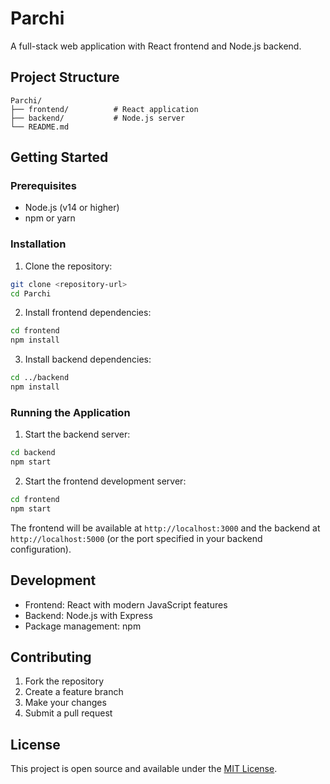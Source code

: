 # Parchi

A full-stack web application with React frontend and Node.js backend.

## Project Structure

```
Parchi/
├── frontend/          # React application
├── backend/           # Node.js server
└── README.md
```

## Getting Started

### Prerequisites

- Node.js (v14 or higher)
- npm or yarn

### Installation

1. Clone the repository:
```bash
git clone <repository-url>
cd Parchi
```

2. Install frontend dependencies:
```bash
cd frontend
npm install
```

3. Install backend dependencies:
```bash
cd ../backend
npm install
```

### Running the Application

1. Start the backend server:
```bash
cd backend
npm start
```

2. Start the frontend development server:
```bash
cd frontend
npm start
```

The frontend will be available at `http://localhost:3000` and the backend at `http://localhost:5000` (or the port specified in your backend configuration).

## Development

- Frontend: React with modern JavaScript features
- Backend: Node.js with Express
- Package management: npm

## Contributing

1. Fork the repository
2. Create a feature branch
3. Make your changes
4. Submit a pull request

## License

This project is open source and available under the [MIT License](LICENSE). 